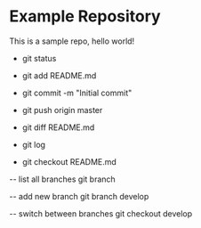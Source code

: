 # Example Repository
This is a sample repo, hello world!

- git status

- git add README.md

- git commit -m "Initial commit"

- git push origin master

- git diff README.md

- git log

- git checkout README.md

-- list all branches
   git branch
   
-- add new branch
   git branch develop
   
-- switch between branches
   git checkout develop
